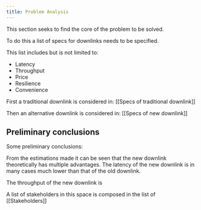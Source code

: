 ```yaml
---
title: Problem Analysis
---
```

This section seeks to find the core of the problem to be solved. 

To do this a list of specs for downlinks needs to be specified. 

This list includes but is not limited to: 
- Latency
- Throughput
- Price 
- Resilience 
- Convenience

First a traditional downlink is considered in: [[Specs of traditional downlink]]

Then an alternative downlink is considered in: [[Specs of new downlink]]
## Preliminary conclusions 
Some preliminary conclusions: 

From the estimations made it can be seen that the new downlink theoretically has multiple advantages. The latency of the new downlink is in many cases much lower than that of the old downlink. 

The throughput of the new downlink is 




A list of stakeholders in this space is composed in the list of [[Stakeholders]]